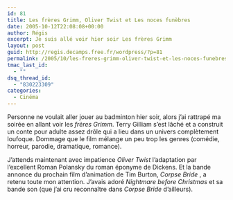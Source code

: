 ```yaml
---
id: 81
title: Les frères Grimm, Oliver Twist et Les noces funèbres
date: 2005-10-12T22:08:08+00:00
author: Régis
excerpt: Je suis allé voir hier soir Les frères Grimm
layout: post
guid: http://regis.decamps.free.fr/wordpress/?p=81
permalink: /2005/10/les-freres-grimm-oliver-twist-et-les-noces-funebres/
tmac_last_id:
  - ""
dsq_thread_id:
  - "830223309"
categories:
  - Cinéma
---
```

Personne ne voulait aller jouer au badminton hier soir, alors j&rsquo;ai rattrapé ma soirée en allant voir les _frères Grimm_. Terry Gilliam s&rsquo;est lâché et a construit un conte pour adulte assez drôle qui a lieu dans un univers complètement loufoque. Dommage que le film mélange un peu trop les genres (comédie, horreur, parodie, dramatique, romance).

J&rsquo;attends maintenant avec impatience _Oliver Twist_ l&rsquo;adaptation par l&rsquo;excellent Roman Polansky du roman éponyme de Dickens. Et la bande annonce du prochain film d&rsquo;animation de Tim Burton, _Corpse Bride_ , a retenu toute mon attention. J&rsquo;avais adoré _Nightmare before Christmas_ et sa bande son (que j&rsquo;ai cru reconnaître dans _Corpse Bride_ d&rsquo;ailleurs).